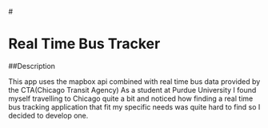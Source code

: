 #<h1>Real Time Bus Tracker</h1>

##Description 

This app uses the mapbox api combined with real time bus data provided by the CTA(Chicago Transit Agency)
As a student at Purdue University I found myself travelling to Chicago quite a bit and noticed how finding 
a real time bus tracking application that fit my specific needs was quite hard to find so I decided to develop one.


